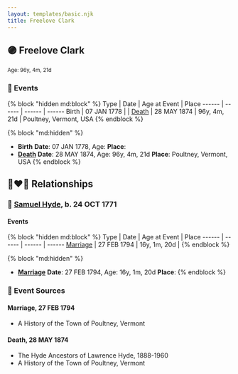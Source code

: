 ```yaml
---
layout: templates/basic.njk
title: Freelove Clark
---
```

## 🟣 Freelove Clark
<small>Age: 96y, 4m, 21d</small>


### 📆 Events

{% block "hidden md:block" %}
Type | Date | Age at Event | Place
------ | ------ | ------ | ------
Birth | 07 JAN 1778 |  |
[Death](#event-event-4) | 28 MAY 1874 | 96y, 4m, 21d | Poultney, Vermont, USA
{% endblock %}

{% block "md:hidden" %}
- **Birth**
**Date**: 07 JAN 1778, Age:
**Place**:
- **[Death](#event-event-4)**
**Date**: 28 MAY 1874, Age: 96y, 4m, 21d
**Place**: Poultney, Vermont, USA
{% endblock %}

## 👩‍❤️‍👨 Relationships

### 🔵 [Samuel Hyde](/people/9/99101312), b. 24 OCT 1771

#### Events

{% block "hidden md:block" %}
Type | Date | Age at Event | Place
------ | ------ | ------ | ------
[Marriage](#event-family-0-event-0) | 27 FEB 1794 | 16y, 1m, 20d |
{% endblock %}

{% block "md:hidden" %}
- **[Marriage](#event-family-0-event-0)**
**Date**: 27 FEB 1794, Age: 16y, 1m, 20d
**Place**:
{% endblock %}

### 📰 Event Sources

#### <a id="event-family-0-event-0"></a> Marriage, 27 FEB 1794
* A History of the Town of Poultney, Vermont

#### <a id="event-event-4"></a> Death, 28 MAY 1874
* The Hyde Ancestors of Lawrence Hyde, 1888-1960
* A History of the Town of Poultney, Vermont